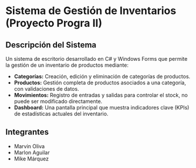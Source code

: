 # Sistema de Gestión de Inventarios (Proyecto Progra II)

## Descripción del Sistema
Un sistema de escritorio desarrollado en C# y Windows Forms que permite la gestión de un inventario de productos mediante:

* **Categorías:** Creación, edición y eliminación de categorías de productos.
* **Productos:** Gestión completa de productos asociados a una categoría, con validaciones de datos.
* **Movimientos:** Registro de entradas y salidas para controlar el stock, no puede ser modificado directamente.
* **Dashboard:** Una pantalla principal que muestra indicadores clave (KPIs) de estadísticas actuales del inventario.

## Integrantes
* Marvin Oliva
* Marlon Aguilar
* Mike Márquez
